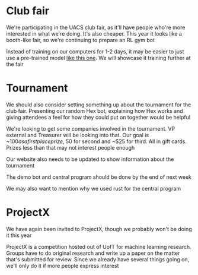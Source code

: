 # Club fair
We're participating in the UACS club fair, as it'll have people who're more
interested in what we're doing. It's also cheaper. This year it looks like a
booth-like fair, so we're continuing to prepare an RL gym bot

Instead of training on our computers for 1-2 days, it may be easier to just use
a pre-trained model [like this one](https://github.com/Rolv-Arild/Necto). We
will showcase it training further at the fair

# Tournament
We should also consider setting something up about the tournament for the club
fair. Presenting our random Hex bot, explaining how Hex works and giving
attendees a feel for how they could put on together would be helpful

We're looking to get some companies involved in the tournament. VP external and
Treasurer will be looking into that. Our goal is ~$100 as a first place prize,
~$50 for second and ~$25 for third. All in gift cards. Prizes less than that may
not interest people enough

Our website also needs to be updated to show information about the tournament

The demo bot and central program should be done by the end of next week

We may also want to mention why we used rust for the central program

# ProjectX
We have again been invited to ProjectX, though we probably won't be doing it
this year

ProjectX is a competition hosted out of UofT for machine learning research.
Groups have to do original research and write up a paper on the matter that's
submitted for review. Since we already have several things going on, we'll only
do it if more people express interest

